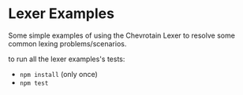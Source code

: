 # Lexer Examples

Some simple examples of using the Chevrotain Lexer to resolve some common lexing problems/scenarios.

to run all the lexer examples's tests:

-   `npm install` (only once)
-   `npm test`
